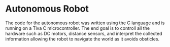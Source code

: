  # Autonomous Robot
 The code for the autonomous robot was written using the C language and is running on a Tiva C microcontroller. The end goal is to controll all the hardware such as DC motors, distance sensors, and interpret the collected information allowing the robot to navigate the world as it avoids obsticles.
